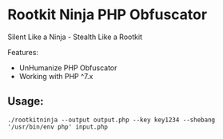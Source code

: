 # Rootkit Ninja PHP Obfuscator
Silent Like a Ninja - Stealth Like a Rootkit

Features:
- UnHumanize PHP Obfuscator
- Working with PHP ^7.x

## Usage:
`./rootkitninja --output output.php --key key1234 --shebang '/usr/bin/env php' input.php`
